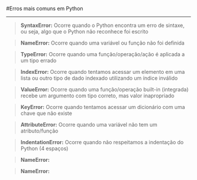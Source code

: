 #Erros mais comuns em Python

---

>**SyntaxError:** Ocorre quando o Python encontra um erro de sintaxe,
> ou seja, algo que o Python não reconhece foi escrito

>**NameError:** Ocorre quando uma variável ou função não foi definida

>**TypeError:** Ocorre quando uma função/operação/ação é aplicada a um tipo errado 

>**IndexError:** Ocorre quando tentamos acessar um elemento em uma lista
> ou outro tipo de dado indexado utilizando um índice inválido

>**ValueError:** Ocorre quando uma função/operação built-in (integrada)
> recebe um argumento com tipo correto, mas valor inapropriado

>**KeyError:** Ocorre quando tentamos acessar um dicionário com uma chave que não existe

>**AttributeError:** Ocorre quando uma variável não tem um atributo/função

>**IndentationError:** Ocorre quando não respeitamos a indentação do Python (4 espaços)

>**NameError:**

>**NameError:**